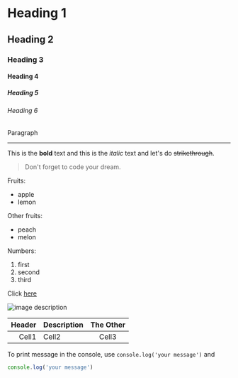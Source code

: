 <!-- Heading -->
# Heading 1
## Heading 2
### Heading 3
#### Heading 4
##### Heading 5
###### Heading 6
Paragraph

<!-- Line -->
___

<!-- Text attribute -->
This is the **bold** text and this is the *italic* text and let's do ~~strikethrough~~.

<!-- Quote -->
>Don't forget to code your dream.

<!-- Bullet list -->
Fruits:
* apple
* lemon

Other fruits:
- peach
- melon

<!-- Number list -->
Numbers:
1. first
2. second
3. third
<!-- r. fourth -->

<!-- Link -->
Click [here](https://github.com/pritscode/markdown_study)



<!-- Image -->
![image description](https://codeit-images.s3.ap-northeast-2.amazonaws.com/tutorials/2/Untitled%20%282%29.png)

<!-- Table -->
|Header|Description|The Other|
|--:|:--|:--:|
|Cell1|Cell2|Cell3|

<!-- Code -->
To print message in the console, use `console.log('your message')` and
```ts
console.log('your message')
```
